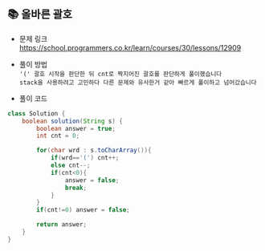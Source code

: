## 📚 올바른 괄호
- 문제 링크
  <br /> https://school.programmers.co.kr/learn/courses/30/lessons/12909
  
- 풀이 방법
  <br /> `'(' 괄호 시작을 판단한 뒤 cnt로 짝지어진 괄호를 판단하게 풀이했습니다`
  <br /> `stack을 사용하려고 고민하다 다른 문제와 유사한거 같아 빠르게 풀이하고 넘어갔습니다`
  
- 풀이 코드
```java
class Solution {
    boolean solution(String s) {
        boolean answer = true;
        int cnt = 0;

        for(char wrd : s.toCharArray()){
            if(wrd=='(') cnt++;
            else cnt--;
            if(cnt<0){
                answer = false;
                break;
            }
        }
        if(cnt!=0) answer = false;

        return answer;
    }
}
``` 

